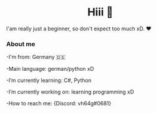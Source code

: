 <h1 align="center">Hiii 👋</h1>

I'am really just a beginner, so don't expect too much xD.
❤️

### About me

-I'm from: Germany 🇩🇪

-Main language: german/python xD

-I’m currently learning: C#, Python
  
-I’m currently working on: learning programming xD
 
-How to reach me: {Discord: vh64g#0681}

<!--
**vh64g/vh64g** is a ✨ _special_ ✨ repository because its `README.md` (this file) appears on your GitHub profile.

Here are some ideas to get you started:

- 🔭 I’m currently working on ...
- 🌱 I’m currently learning ...
- 👯 I’m looking to collaborate on ...
- 🤔 I’m looking for help with ...
- 💬 Ask me about ...
- 📫 How to reach me: ...
- 😄 Pronouns: ...
- ⚡ Fun fact: ...
-->
